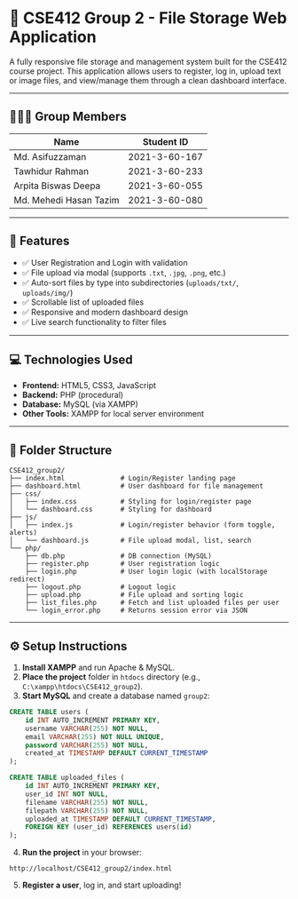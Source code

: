 # 📁 CSE412 Group 2 - File Storage Web Application

A fully responsive file storage and management system built for the CSE412 course project. This application allows users to register, log in, upload text or image files, and view/manage them through a clean dashboard interface.

---

## 🧑‍🤝‍🧑 Group Members

| Name                   | Student ID    |
|------------------------|---------------|
| Md. Asifuzzaman        | 2021-3-60-167 |
| Tawhidur Rahman        | 2021-3-60-233 |
| Arpita Biswas Deepa    | 2021-3-60-055 |
| Md. Mehedi Hasan Tazim | 2021-3-60-080 |


---

## 🔧 Features

- ✅ User Registration and Login with validation  
- ✅ File upload via modal (supports `.txt`, `.jpg`, `.png`, etc.)  
- ✅ Auto-sort files by type into subdirectories (`uploads/txt/`, `uploads/img/`)  
- ✅ Scrollable list of uploaded files  
- ✅ Responsive and modern dashboard design  
- ✅ Live search functionality to filter files  

---

## 💻 Technologies Used

- **Frontend:** HTML5, CSS3, JavaScript  
- **Backend:** PHP (procedural)  
- **Database:** MySQL (via XAMPP)  
- **Other Tools:** XAMPP for local server environment  

---

## 📂 Folder Structure

```
CSE412_group2/
├── index.html              # Login/Register landing page
├── dashboard.html          # User dashboard for file management
├── css/
│   ├── index.css           # Styling for login/register page
│   └── dashboard.css       # Styling for dashboard
├── js/
│   ├── index.js            # Login/register behavior (form toggle, alerts)
│   └── dashboard.js        # File upload modal, list, search
└── php/
    ├── db.php              # DB connection (MySQL)
    ├── register.php        # User registration logic
    ├── login.php           # User login logic (with localStorage redirect)
    ├── logout.php          # Logout logic
    ├── upload.php          # File upload and sorting logic
    ├── list_files.php      # Fetch and list uploaded files per user
    └── login_error.php     # Returns session error via JSON
```

---

## ⚙️ Setup Instructions

1. **Install XAMPP** and run Apache & MySQL.  
2. **Place the project** folder in `htdocs` directory (e.g., `C:\xampp\htdocs\CSE412_group2`).  
3. **Start MySQL** and create a database named `group2`:

```sql
CREATE TABLE users (
    id INT AUTO_INCREMENT PRIMARY KEY,
    username VARCHAR(255) NOT NULL,
    email VARCHAR(255) NOT NULL UNIQUE,
    password VARCHAR(255) NOT NULL,
    created_at TIMESTAMP DEFAULT CURRENT_TIMESTAMP
);
```
```sql
CREATE TABLE uploaded_files (
    id INT AUTO_INCREMENT PRIMARY KEY,
    user_id INT NOT NULL,
    filename VARCHAR(255) NOT NULL,
    filepath VARCHAR(255) NOT NULL,
    uploaded_at TIMESTAMP DEFAULT CURRENT_TIMESTAMP,
    FOREIGN KEY (user_id) REFERENCES users(id)
);
```

4. **Run the project** in your browser:  
```
http://localhost/CSE412_group2/index.html
```

5. **Register a user**, log in, and start uploading!